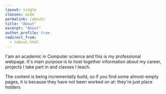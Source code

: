 ```yaml
---
layout: single
classes: wide
permalink: /about/
title: "About"
excerpt: "About"
author_profile: true
redirect_from: 
  - /about.html
---
```

I'am an academic in Computer science and this is my professional webpage.
It's main purpose is to host together information about my career, projects I take part in and classes I teach.

The content is being incrementally build, so if you find some almost-empty pages, it is because they have not been worked on at: they're just place holders <span><i class="far fa-fw fa-smile"></i></span>


